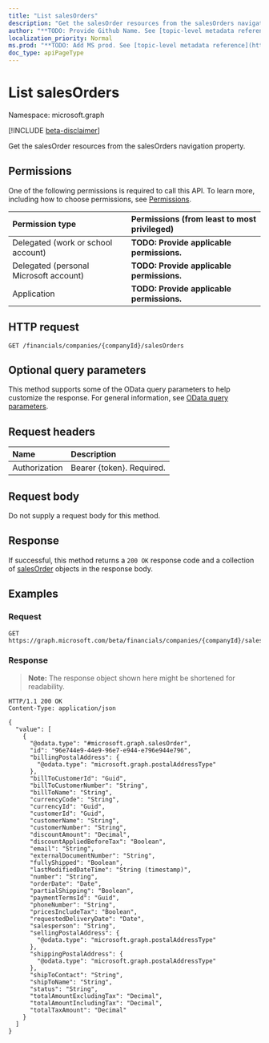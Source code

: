 ```yaml
---
title: "List salesOrders"
description: "Get the salesOrder resources from the salesOrders navigation property."
author: "**TODO: Provide Github Name. See [topic-level metadata reference](https://msgo.azurewebsites.net/add/document/guidelines/metadata.html#topic-level-metadata)**"
localization_priority: Normal
ms.prod: "**TODO: Add MS prod. See [topic-level metadata reference](https://msgo.azurewebsites.net/add/document/guidelines/metadata.html#topic-level-metadata)**"
doc_type: apiPageType
---
```


# List salesOrders
Namespace: microsoft.graph

[!INCLUDE [beta-disclaimer](../../includes/beta-disclaimer.md)]

Get the salesOrder resources from the salesOrders navigation property.

## Permissions
One of the following permissions is required to call this API. To learn more, including how to choose permissions, see [Permissions](/graph/permissions-reference).

|Permission type|Permissions (from least to most privileged)|
|:---|:---|
|Delegated (work or school account)|**TODO: Provide applicable permissions.**|
|Delegated (personal Microsoft account)|**TODO: Provide applicable permissions.**|
|Application|**TODO: Provide applicable permissions.**|

## HTTP request

<!-- {
  "blockType": "ignored"
}
-->
``` http
GET /financials/companies/{companyId}/salesOrders
```

## Optional query parameters
This method supports some of the OData query parameters to help customize the response. For general information, see [OData query parameters](/graph/query-parameters).

## Request headers
|Name|Description|
|:---|:---|
|Authorization|Bearer {token}. Required.|

## Request body
Do not supply a request body for this method.

## Response

If successful, this method returns a `200 OK` response code and a collection of [salesOrder](../resources/salesorder.md) objects in the response body.

## Examples

### Request
<!-- {
  "blockType": "request",
  "name": "list_salesorder"
}
-->
``` http
GET https://graph.microsoft.com/beta/financials/companies/{companyId}/salesOrders
```


### Response
>**Note:** The response object shown here might be shortened for readability.
<!-- {
  "blockType": "response",
  "truncated": true,
  "@odata.type": "Collection(microsoft.graph.salesOrder)"
}
-->
``` http
HTTP/1.1 200 OK
Content-Type: application/json

{
  "value": [
    {
      "@odata.type": "#microsoft.graph.salesOrder",
      "id": "96e744e9-44e9-96e7-e944-e796e944e796",
      "billingPostalAddress": {
        "@odata.type": "microsoft.graph.postalAddressType"
      },
      "billToCustomerId": "Guid",
      "billToCustomerNumber": "String",
      "billToName": "String",
      "currencyCode": "String",
      "currencyId": "Guid",
      "customerId": "Guid",
      "customerName": "String",
      "customerNumber": "String",
      "discountAmount": "Decimal",
      "discountAppliedBeforeTax": "Boolean",
      "email": "String",
      "externalDocumentNumber": "String",
      "fullyShipped": "Boolean",
      "lastModifiedDateTime": "String (timestamp)",
      "number": "String",
      "orderDate": "Date",
      "partialShipping": "Boolean",
      "paymentTermsId": "Guid",
      "phoneNumber": "String",
      "pricesIncludeTax": "Boolean",
      "requestedDeliveryDate": "Date",
      "salesperson": "String",
      "sellingPostalAddress": {
        "@odata.type": "microsoft.graph.postalAddressType"
      },
      "shippingPostalAddress": {
        "@odata.type": "microsoft.graph.postalAddressType"
      },
      "shipToContact": "String",
      "shipToName": "String",
      "status": "String",
      "totalAmountExcludingTax": "Decimal",
      "totalAmountIncludingTax": "Decimal",
      "totalTaxAmount": "Decimal"
    }
  ]
}
```

